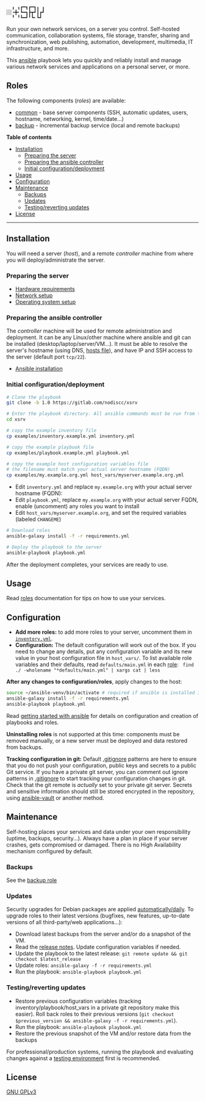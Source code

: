 ```
  ╻ ╻┏━┓┏━┓╻ ╻
░░╺╋╸┗━┓┣┳┛┃┏┛
  ╹ ╹┗━┛╹┗╸┗┛ 
```

Run your own network services, on a server you control. Self-hosted communication, collaboration systems, file storage, transfer, sharing and synchronization, web publishing, automation, development, multimedia, IT infrastructure, and more.

This [ansible](https://en.wikipedia.org/wiki/Ansible_(software)) playbook lets you quickly and reliably install and manage various network services and applications on a personal server, or more.

## Roles

The following components (_roles_) are available:

- [common](https://gitlab.com/nodiscc/ansible-xsrv-common) - base server components (SSH, automatic updates, users, hostname, networking, kernel, time/date...)
- [backup](https://gitlab.com/nodiscc/ansible-xsrv-backup) - incremental backup service (local and remote backups)

<!-- TODO demo screencast -->

**Table of contents**

<!-- MarkdownTOC -->

- [Installation](#installation)
  - [Preparing the server](#preparing-the-server)
  - [Preparing the ansible controller](#preparing-the-ansible-controller)
  - [Initial configuration/deployment](#initial-configurationdeployment)
- [Usage](#usage)
- [Configuration](#configuration)
- [Maintenance](#maintenance)
  - [Backups](#backups)
  - [Updates](#updates)
  - [Testing/reverting updates](#testingreverting-updates)
- [License](#license)

<!-- /MarkdownTOC -->

------------


## Installation

You will need a server (_host_), and a remote _controller_ machine from where you will deploy/administrate the server.


### Preparing the server

* [Hardware requirements](doc/hardware.md)
* [Network setup](doc/network.md)
* [Operating system setup](operating-system.md)


### Preparing the ansible controller

The _controller_ machine will be used for remote administration and deployment. It can be any Linux/other machine where ansible and git can be installed (desktop/laptop/server/VM...). It must be able to resolve the server's hostname (using DNS, [hosts file](https://en.wikipedia.org/wiki/Hosts_(file))), and have IP and SSH access to the server (default port `tcp/22`).

- [Ansible installation](doc/ansible-install.md)


### Initial configuration/deployment

```bash
# Clone the playbook
git clone -b 1.0 https://gitlab.com/nodiscc/xsrv

# Enter the playbook directory. All ansible commands must be run from this directory
cd xsrv

# copy the example inventory file
cp examples/inventory.example.yml inventory.yml

# copy the example playbook file
cp examples/playbook.example.yml playbook.yml

# copy the example host configuration variables file
# the filename must match your actual server hostname (FQDN)
cp examples/my.example.org.yml host_vars/myserver.example.org.yml
```

- Edit `inventory.yml` and replace `my.example.org` with your actual server hostname (FQDN):
- Edit `playbook.yml`, replace `my.example.org` with your actual server FQDN, enable (uncomment) any roles you want to install
- Edit `host_vars/myserver.example.org`, and set the required variables (labeled `CHANGEME`)

```bash
# Download roles
ansible-galaxy install -f -r requirements.yml

# Deploy the playbook to the server
ansible-playbook playbook.yml
```

After the deployment completes, your services are ready to use.


## Usage

Read [roles](#roles) documentation for tips on how to use your services.


## Configuration

- **Add more roles:** to add more roles to your server, uncomment them in [`inventory.yml`](inventory.yml).
- **Configuration:** The default configuration will work out of the box. If you need to change any details, put any configuration variable and its new value in your host configuration file in `host_vars/`. To list available role variables and their defaults, read `defaults/main.yml` in each [role](#roles): `
find ./ -wholename "*defaults/main.yml" | xargs cat | less`

**After any changes to configuration/roles**, apply changes to the host:

```bash
source ~/ansible-venv/bin/activate # required if ansible is installed in a virtualenv
ansible-galaxy install -f -r requirements.yml
ansible-playbook playbook.yml
```

Read [getting started with ansible](doc/getting-started-with-ansible.md) for details on configuration and creation of playbooks and roles.

**Uninstalling roles** is not supported at this time: components must be removed manually, or a new server must be deployed and data restored from backups.

**Tracking configuration in git:** Default [.gitignore](.gitignore) patterns are here to ensure that you do not push your configuration, public keys and secrets to a public Git service. If you have a private git server, you can comment out ignore patterns in [.gitignore](.gitignore) to start tracking your configuration changes in git. Check that the git remote is *actually* set to your private git server. Secrets and sensitive information should still be stored encrypted in the repository, using [ansible-vault](doc/getting-started-with-ansible.md#ansible-vault) or another method.



## Maintenance

Self-hosting places your services and data under your own responsibility (uptime, backups, security...). Always have a plan in place if your server crashes, gets compromised or damaged. There is no High Availability mechanism configured by default.


### Backups

See the [backup role](https://gitlab.com/nodiscc/ansible-xsrv-backup#documentation)


### Updates

Security upgrades for Debian packages are applied [automatically/daily](https://gitlab.com/nodiscc/ansible-xsrv-common). To upgrade roles to their latest versions (bugfixes, new features, up-to-date versions of all third-party/web applications...):

- Download latest backups from the server and/or do a snapshot of the VM.
- Read the [release notes](CHANGELOG.md). Update configuration variables if needed.
- Update the playbook to the latest release: `git remote update && git checkout $latest_release`
- Update roles: `ansible-galaxy -f -r requirements.yml`
- Run the playbook:  `ansible-playbook playbook.yml`


### Testing/reverting updates

- Restore previous configuration variables (tracking inventory/playbook/host_vars in a private git repository make this easier). Roll back roles to their previous versions (`git checkout $previous_version && ansible-galaxy -f -r requirements.yml`).
- Run the playbook:  `ansible-playbook playbook.yml`
- Restore the previous snapshot of the VM and/or restore data from the backups

For professional/production systems, running the playbook and evaluating changes against a [testing environment](doc/getting-started-with-ansible.md#using-multiple-environments) first is recommended.


## License

[GNU GPLv3](LICENSE)
